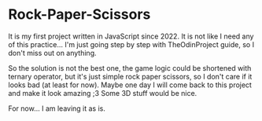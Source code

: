 # Rock-Paper-Scissors

It is my first project written in JavaScript since 2022.
It is not like I need any of this practice... 
I'm just going step by step with TheOdinProject guide, 
so I don't miss out on anything. 

So the solution is not the best one, the game logic could be shortened with ternary operator,
but it's just simple rock paper scissors, so I don't care if it looks bad (at least for now).
Maybe one day I will come back to this project and make it look amazing ;3
Some 3D stuff would be nice.

For now... I am leaving it as is.
